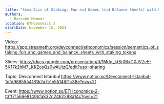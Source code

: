 ```yaml
---
title: "Semantics of Staking: Fun and Games (and Balance Sheets) with Staking Tokens"
authors:
  - Barnabé Monnot
location: ETHconomics 2
startDate: November 15, 2023
---
```


Video: <https://app.streameth.org/devconnect/ethconomics/session/semantics_of_staking_fun_and_games_and_balance_sheets_with_staking_tokens>

Slides: <https://docs.google.com/presentation/d/1Mdq_ktSr0BxC0JVZeE-5K17k2hM7LKK2osQz0wAUtzQ/edit?usp=sharing>

Topic: Devconnect Istanbul <https://www.notion.so/Devconnect-Istanbul-1cfd9895554181b2a7c1e55146f1c38e?pvs=21>

Event: <https://www.notion.so/ETHconomics-2-f3ff71566e8140bfa832c2462288a14c?pvs=21>
